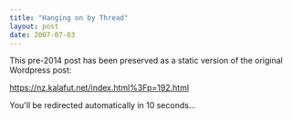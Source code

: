 ```yaml
---
title: "Hanging on by Thread"
layout: post
date: 2007-07-03
---
```


This pre-2014 post has been preserved as a static version of the original Wordpress post:

https://nz.kalafut.net/index.html%3Fp=192.html

You'll be redirected automatically in 10 seconds...

<head>
  <meta http-equiv="refresh" content="10;url=https://nz.kalafut.net/index.html%3Fp=192.html">
</head>

